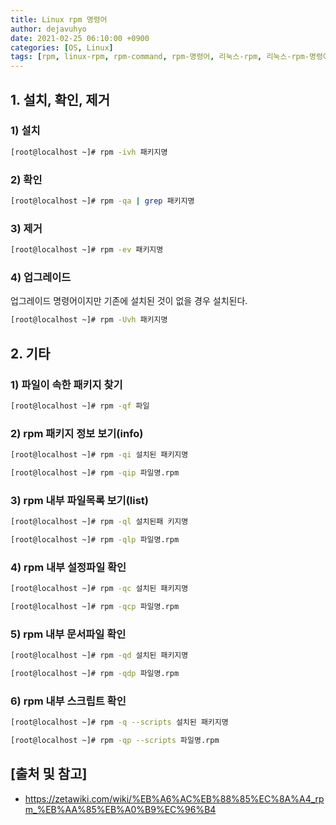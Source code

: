 ```yaml
--- 
title: Linux rpm 명령어
author: dejavuhyo
date: 2021-02-25 06:10:00 +0900
categories: [OS, Linux]
tags: [rpm, linux-rpm, rpm-command, rpm-명령어, 리눅스-rpm, 리눅스-rpm-명령어]
---
```


## 1. 설치, 확인, 제거

### 1) 설치

```bash
[root@localhost ~]# rpm -ivh 패키지명
```

### 2) 확인

```bash
[root@localhost ~]# rpm -qa | grep 패키지명
```

### 3) 제거

```bash
[root@localhost ~]# rpm -ev 패키지명
```

### 4) 업그레이드
업그레이드 명령어이지만 기존에 설치된 것이 없을 경우 설치된다.

```bash
[root@localhost ~]# rpm -Uvh 패키지명
```

## 2. 기타

### 1) 파일이 속한 패키지 찾기

```bash
[root@localhost ~]# rpm -qf 파일
```

### 2) rpm 패키지 정보 보기(info)

```bash
[root@localhost ~]# rpm -qi 설치된 패키지명
```

```bash
[root@localhost ~]# rpm -qip 파일명.rpm
```

### 3) rpm 내부 파일목록 보기(list)

```bash
[root@localhost ~]# rpm -ql 설치된패 키지명
```

```bash
[root@localhost ~]# rpm -qlp 파일명.rpm
```

### 4) rpm 내부 설정파일 확인

```bash
[root@localhost ~]# rpm -qc 설치된 패키지명
```

```bash
[root@localhost ~]# rpm -qcp 파일명.rpm
```

### 5) rpm 내부 문서파일 확인

```bash
[root@localhost ~]# rpm -qd 설치된 패키지명
```

```bash
[root@localhost ~]# rpm -qdp 파일명.rpm
```

### 6) rpm 내부 스크립트 확인

```bash
[root@localhost ~]# rpm -q --scripts 설치된 패키지명
```

```bash
[root@localhost ~]# rpm -qp --scripts 파일명.rpm
```

## [출처 및 참고]
* <https://zetawiki.com/wiki/%EB%A6%AC%EB%88%85%EC%8A%A4_rpm_%EB%AA%85%EB%A0%B9%EC%96%B4>
